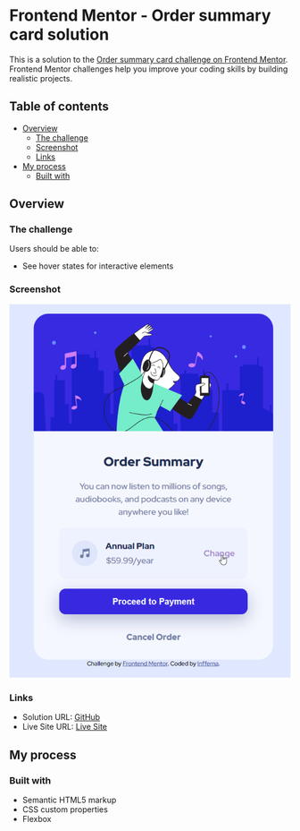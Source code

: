 # Frontend Mentor - Order summary card solution

This is a solution to the [Order summary card challenge on Frontend Mentor](https://www.frontendmentor.io/challenges/order-summary-component-QlPmajDUj). Frontend Mentor challenges help you improve your coding skills by building realistic projects. 

## Table of contents

- [Overview](#overview)
  - [The challenge](#the-challenge)
  - [Screenshot](#screenshot)
  - [Links](#links)
- [My process](#my-process)
  - [Built with](#built-with)

## Overview

### The challenge

Users should be able to:

- See hover states for interactive elements

### Screenshot

![](/design/screenshot.png)

### Links

- Solution URL: [GitHub](https://github.com/Infferna1/Order-Summary.git)
- Live Site URL: [Live Site](https://infferna1.github.io/Order-Summary/)

## My process

### Built with

- Semantic HTML5 markup
- CSS custom properties
- Flexbox
